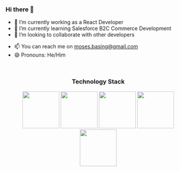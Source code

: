 ### Hi there 👋 


- 🔭 I’m currently working as a React Developer
- 🌱 I’m currently learning Salesforce B2C Commerce Development
- 👯 I’m looking to collaborate with other developers
<!-- - 💬 Ask me about anything -->
- 📫 You can reach me on moses.basing@gmail.com
- 😄 Pronouns: He/Him
<!-- - ⚡ 2021 Goal: To become a Certified Salesforce B2C Commerce Developer & Architect -->

<br/>

<h3 align = 'center'>Technology Stack</h3>
<p align="center">
<img src="https://media.giphy.com/media/eNAsjO55tPbgaor7ma/giphy.gif" width= "100" />
<img src="https://media.giphy.com/media/kdFc8fubgS31b8DsVu/giphy.gif" width= "100" />
<img src="https://media.giphy.com/media/ln7z2eWriiQAllfVcn/giphy.gif" width= "100" />
<!-- <img src="https://media.giphy.com/media/LMt9638dO8dftAjtco/giphy.gif" width= "100" /> -->
<img src="https://media.giphy.com/media/XAxylRMCdpbEWUAvr8/giphy.gif" width= "100" />
<img src="https://media.giphy.com/media/fsEaZldNC8A1PJ3mwp/giphy.gif" width= "100" />
</p>






